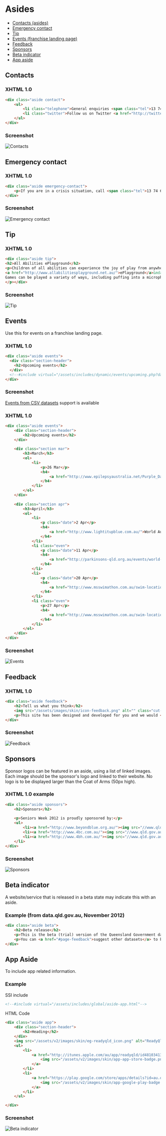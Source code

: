 # Asides

- [Contacts (asides)](#contacts)
- [Emergency contact](#emergency-contact)
- [Tip](#tip)
- [Events (franchise landing page)](#events)
- [Feedback](#feedback)
- [Sponsors](#sponsors)
- [Beta indicator](#beta-indicator)
- [App aside](#app-aside)

## Contacts

### XHTML 1.0 

```html
<div class="aside contact">
    <ul>
        <li class="telephone">General enquiries <span class="tel">13 74 68</span></li>
        <li class="twitter">Follow us on Twitter <a href="http://twitter.com/qgovonline">@qgovonline</a></li>
    </ul>
</div>
```

### Screenshot

![Contacts](images/aside-contact.png)

## Emergency contact

### XHTML 1.0

```html
<div class="aside emergency-contact">
    <p>If you are in a crisis situation, call <span class="tel">13 74 68</span></p>
</div>
```

### Screenshot

![Emergency contact](images/aside-emergency-contact.png)

## Tip

### XHTML 1.0

```html
<div class="aside tip">
<h2>All Abilities ePlayground</h2>
<p>Children of all abilities can experience the joy of play from anywhere through
<a href="http://www.allabilitiesplayground.net.au/">ePlayground</a>&mdash;a series of online games.
Games can be played a variety of ways, including puffing into a microphone, interactive whiteboard and using the space bar.
</p></div>
```

### Screenshot

![Tip](images/tip-short.png)

## Events

Use this for events on a franchise landing page.

### XHTML 1.0

```html
<div class="aside events">
  <div class="section-header">
    <h2>Upcoming events</h2>
  </div>
  <!--#include virtual="/assets/includes/dynamic/events/upcoming.php?dataset=education-events" -->
</div>
```

### Screenshot

[Events from CSV datasets](https://govdex.gov.au/confluence/display/SSQSWE/Events+from+CSV+datasets) support is available

### XHTML 1.0

```html
<div class="aside events">
    <div class="section-header">
        <h2>Upcoming events</h2>
    </div>
 
    <div class="section mar">
        <h3>March</h3>
        <ol>
            <li>
                <p>26 Mar</p>
                <h4>
                    <a href="http://www.epilepsyaustralia.net/Purple_Day/Purple_Day.aspx">Purple Day for Epilepsy</a>
                </h4>
            </li>
        </ol>
    </div>
 
    <div class="section apr">
        <h3>April</h3>
        <ol>
            <li>
                <p class="date">2 Apr</p>
                <h4>
                    <a href="http://www.lightitupblue.com.au/">World Autism Awareness Day</a>
                </h4>
            </li>
            <li class="even">
                <p class="date">11 Apr</p>
                <h4>
                    <a href="http://parkinsons-qld.org.au/events/world-parkinsons-day.html">World Parkinson's Day</a>
                </h4>
            </li>
            <li>
                <p class="date">20 Apr</p>
                <h4>
                    <a href="http://www.msswimathon.com.au/swim-locations/cairns">Cairns MS Swimathon</a>
                </h4>
            </li>
            <li class="even">
                <p>27 Apr</p>
                <h4>
                    <a href="http://www.msswimathon.com.au/swim-locations/townsville">Townsville MS Swimathon</a>
                </h4>
            </li>
        </ol>
    </div>
</div>
```

### Screenshot

![Events](images/aside-events.png)

## Feedback

### XHTML 1.0

```html
<div class="aside feedback">
    <h2>Tell us what you think</h2>
    <img src="/assets/images/skin/icon-feedback.png" alt="" class="cut-in-icon" />
    <p>This site has been designed and developed for you and we would <a href="#page-feedback">love to hear what you think</a> of it.</p>
</div>
```

### Screenshot

![Feedback](images/aside-feedback.png)

## Sponsors

Sponsor logos can be featured in an aside, using a list of linked images.
Each image should be the sponsor's logo and linked to their website. No logo is to be displayed larger than the Coat of Arms (50px high).

### XHTML 1.0 example

```html
<div class="aside sponsors">
    <h2>Sponsors</h2>
 
    <p>Seniors Week 2012 is proudly sponsored by:</p>
    <ul>
        <li><a href="http://www.beyondblue.org.au/"><img src="//www.qld.gov.au/seniors/assets/images/asides/recreation-staying-connected/beyondblue-logo.jpg" alt="beyondblue" /></a></li>
        <li><a href="http://www.4bc.com.au/"><img src="//www.qld.gov.au/seniors/assets/images/asides/recreation-staying-connected/4bc-logo.jpg" alt="4BC" /></a></li>
        <li><a href="http://www.4bh.com.au/"><img src="//www.qld.gov.au/seniors/assets/images/asides/recreation-staying-connected/4bh-logo.jpg" alt="4BH"/></a></li>
    </li>
</div>
```

### Screenshot

![Sponsors](images/aside-sponsors.png)

## Beta indicator

A website/service that is released in a beta state may indicate this with an aside.

### Example (from data.qld.gov.au, November 2012)

```html
<div class="aside beta">
    <h2>Beta release</h2>
    <p>This is the beta (trial) version of the Queensland Government data hub. It gives access to a limited number of datasets that are already publicly available.</p>
    <p>You can <a href="#page-feedback">suggest other datasets</a> to be included.</p>
</div>
```

## App Aside

To include app related information.

### Example

SSI include
```html
<!--#include virtual="/assets/includes/global/aside-app.html"-->
```

HTML Code
```html
<div class="aside app">
	<div class="section-header">
		<h2>Heading</h2>
	</div>
	<img src="/assets/v2/images/skin/eg-readyqld_icon.png" alt="ReadyQld" width="124" class="icon" />
	<ul>
		<li>
			<a href="http://itunes.apple.com/au/app/readyqld/id481034135?mt=8&amp;uo=4">
				<img src="/assets/v2/images/skin/app-app-store-badge.png" alt="ReadyQld by Volunteering Queensland Inc for iPhone/iPad" style="border: 0;" />
			</a>
		</li>
		<li>
			<a href="https://play.google.com/store/apps/details?id=au.org.volunteeringqld.readyqld">
				<img src="/assets/v2/images/skin/app-google-play-badge.png" alt="ReadyQld—Available in Google Play" />
			</a>
		</li>
	</ul>

</div>
```

### Screenshot

![Beta indicator](images/app-aside.png)

